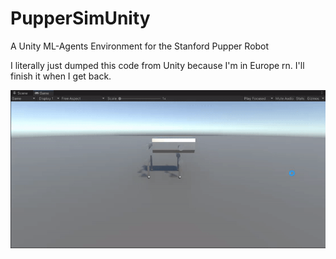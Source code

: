 # PupperSimUnity
A Unity ML-Agents Environment for the Stanford Pupper Robot

I literally just dumped this code from Unity because I'm in Europe rn. I'll finish it when I get back.

![](flailing.gif)
